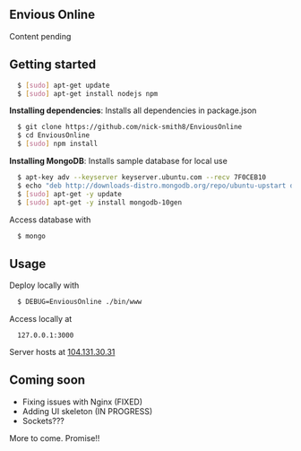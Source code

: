 ## Envious Online
Content pending

## Getting started
``` bash
  $ [sudo] apt-get update
  $ [sudo] apt-get install nodejs npm
```
**Installing dependencies**: Installs all dependencies in package.json
``` bash
  $ git clone https://github.com/nick-smith8/EnviousOnline
  $ cd EnviousOnline
  $ [sudo] npm install
```

**Installing MongoDB**: Installs sample database for local use
``` bash
  $ apt-key adv --keyserver keyserver.ubuntu.com --recv 7F0CEB10
  $ echo "deb http://downloads-distro.mongodb.org/repo/ubuntu-upstart dist 10gen" | tee -a /etc/apt/sources.list.d/10gen.list
  $ [sudo] apt-get -y update
  $ [sudo] apt-get -y install mongodb-10gen
```
Access database with
``` bash
  $ mongo
```
## Usage
Deploy locally with
``` bash
  $ DEBUG=EnviousOnline ./bin/www
```
Access locally at 
```
  127.0.0.1:3000
```
Server hosts at [104.131.30.31](http://104.131.30.31/)


## Coming soon
* Fixing issues with Nginx (FIXED)
* Adding UI skeleton (IN PROGRESS)
* Sockets???

More to come. Promise!!

